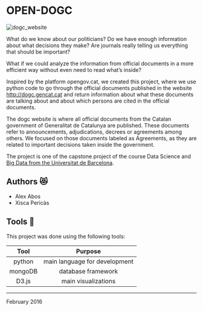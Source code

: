 # OPEN-DOGC

![dogc_website](img/dogc_website.png)

What do we know about our politicians? Do we have enough information about what decisions they make? Are journals really telling us everything that should be important?

What if we could analyze the information from official documents in a more efficient way without even need to read what’s inside?

Inspired by the platform opengov.cat, we created this project, where we use python code to go through the official documents published in the website http://dogc.gencat.cat and return information about what these documents are talking about and about which persons are cited in the official documents.

The dogc website is where all official documents from the Catalan government of Generalitat de Catalunya are published. These documents refer to announcements, adjudications, decrees or agreements among others. We focused on those documents labeled as Agreements, as they are related to important decisions taken inside the government.

The project is one of the capstone project of the course Data Science and [Big Data from the Universitat de Barcelona](https://www.ub.edu/web/ub/es/estudis/oferta_formativa/masters_propis/fitxa/I/201911632/index.html).

## Authors 😻

- Alex Abos
- Xisca Pericàs

## Tools 🔨

This project was done using the following tools:

| Tool 	| Purpose 	|
|:----:	|:-------:	|
|   python   	|  main language for development        	|
|   mongoDB   	|  database framework        	|
|   D3.js   	|  main visualizations        	|

----

February 2016
